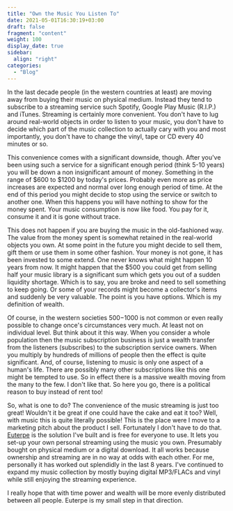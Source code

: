 ```yaml
---
title: "Own the Music You Listen To"
date: 2021-05-01T16:30:19+03:00
draft: false
fragment: "content"
weight: 100
display_date: true
sidebar:
  align: "right"
categories:
  - "Blog"
---
```


In the last decade people (in the western countries at least) are moving away from buying their music on physical medium. Instead they tend to subscribe to a streaming service such Spotify, Google Play Music (R.I.P.) and iTunes. Streaming is certainly more convenient. You don't have to lug around real-world objects in order to listen to your music, you don't have to decide which part of the music collection to actually cary with you and most importantly, you don't have to change the vinyl, tape or CD every 40 minutes or so.

This convenience comes with a significant downside, though. After you've been using such a service for a significant enough period (think 5-10 years) you will be down a non insignificant amount of money. Something in the range of $600 to $1200 by today's prices. Probably even more as price increases are expected and normal over long enough period of time. At the end of this period you might decide to stop using the service or switch to another one. When this happens you will have nothing to show for the money spent. Your music consumption is now like food. You pay for it, consume it and it is gone without trace.

This does not happen if you are buying the music in the old-fashioned way. The value from the money spent is somewhat retained in the real-world objects you own. At some point in the future you might decide to sell them, gift them or use them in some other fashion. Your money is not gone, it has been invested to some extend. One never knows what might happen 10 years from now. It might happen that the $500 you could get from selling half your music library is a significant sum which gets you out of a sudden liquidity shortage. Which is to say, you are broke and need to sell something to keep going. Or some of your records might become a collector's items and suddenly be very valuable. The point is you have options. Which is my definition of wealth.

Of course, in the western societies $500-$1000 is not common or even really possible to change once's circumstances very much. At least not on individual level. But think about it this way. When you consider a whole population then the music subscription business is just a wealth transfer from the listeners (subscribes) to the subscription service owners. When you multiply by hundreds of millions of people then the effect is quite significant. And, of course, listening to music is only one aspect of a human's life. There are possibly many other subscriptions like this one might be tempted to use. So in effect there is a massive wealth moving from the many to the few. I don't like that. So here you go, there is a political reason to buy instead of rent too!

So, what is one to do? The convenience of the music streaming is just too great! Wouldn't it be great if one could have the cake and eat it too? Well, with music this is quite literally possible! This is the place were I move to a marketing pitch about the product I sell. Fortunately I don't have to do that. [Euterpe](/about) is the solution I've built and is free for everyone to use. It lets you set-up your own personal streaming using the music you own. Presumably bought on physical medium or a digital download. It all works because ownership and streaming are in no way at odds with each other. For me, personally it has worked out splendidly in the last 8 years. I've continued to expand my music collection by mostly buying digital MP3/FLACs and vinyl while still enjoying the streaming experience.

I really hope that with time power and wealth will be more evenly distributed between all people. Euterpe is my small step in that direction.

